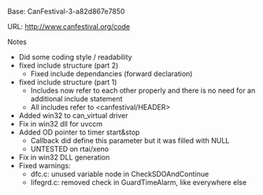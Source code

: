 Base: CanFestival-3-a82d867e7850

URL: http://www.canfestival.org/code


Notes
- Did some coding style / readability
- fixed include structure (part 2)
  + Fixed include dependancies (forward declaration)
- fixed include structure (part 1)
  + Includes now refer to each other properly and there is no need for an additional include statement
  + All includes refer to <canfestival/HEADER>
- Added win32 to can_virtual driver
- Fix in win32 dll for uvccm
- Added OD pointer to timer start&stop
  + Callback did define this parameter but it was filled with NULL
  + UNTESTED on rtai/xeno
- Fix in win32 DLL generation
- Fixed warnings:
  + dfc.c: unused variable node in CheckSDOAndContinue
  + lifegrd.c: removed check in GuardTimeAlarm, like everywhere else

